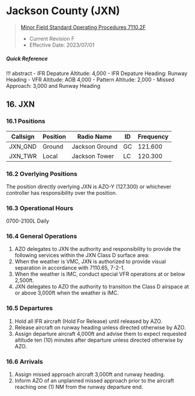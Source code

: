 # Jackson County (JXN)
> [Minor Field Standard Operating Procedures 7110.2F](../../authority-sections/7110.2F-authority.md)
> - Current Revision F
> - Effective Date: 2023/07/01

##### Quick Reference
!!! abstract
    - IFR Depature Altitude: 4,000
    - IFR Depature Heading: Runway Heading
    - VFR Altitude: AOB 4,000
    - Pattern Altitude: 2,000
    - Missed Approach: 3,000 and Runway Heading

## 16. JXN

### 16.1 Positions
| Callsign | Position | Radio Name | ID | Frequency |
| -- | -- | -- | -- | -- |
| JXN_GND | Ground | Jackson Ground | GC | 121.600 |
| JXN_TWR | Local | Jackson Tower | LC | 120.300 |

### 16.2 Overlying Positions
The position directly overlying JXN is AZO-Y (127.300) or whichever controller has responsibility over the position.


### 16.3 Operational Hours
0700-2100L Daily

### 16.4 General Operations
1. AZO delegates to JXN the authority and responsibility to provide the following services within the JXN Class D surface area:
2. When the weather is VMC, JXN is authorized to provide visual separation in accordance with 7110.65, 7-2-1.
3. When the weather is IMC, conduct special VFR operations at or below 2,500ft.
4. JXN delegates to AZO the authority to transition the Class D airspace at or above 3,000ft when the weather is IMC.


### 16.5 Departures
1. Hold all IFR aircraft (Hold For Release) until released by AZO.
2. Release aircraft on runway heading unless directed otherwise by AZO.
3. Assign departure aircraft 4,000ft and advise them to expect requested altitude ten (10) minutes after departure unless directed otherwise by AZO.


### 16.6 Arrivals
1. Assign missed approach aircraft 3,000ft and runway heading.
2. Inform AZO of an unplanned missed approach prior to the aircraft reaching one (1) NM from the runway departure end.

